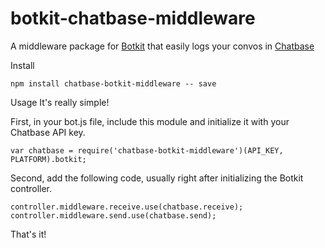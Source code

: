# botkit-chatbase-middleware

A middleware package for [Botkit](https://botkit.ai/) that easily logs your convos in  [Chatbase](https://chatbase.com/)

Install
```
npm install chatbase-botkit-middleware -- save
```

Usage
It's really simple!

First, in your bot.js file, include this module and initialize it with your Chatbase API key.

```
var chatbase = require('chatbase-botkit-middleware')(API_KEY, PLATFORM).botkit;
```

Second, add the following code, usually right after initializing the Botkit controller.

```
controller.middleware.receive.use(chatbase.receive);
controller.middleware.send.use(chatbase.send);
```

That's it!
